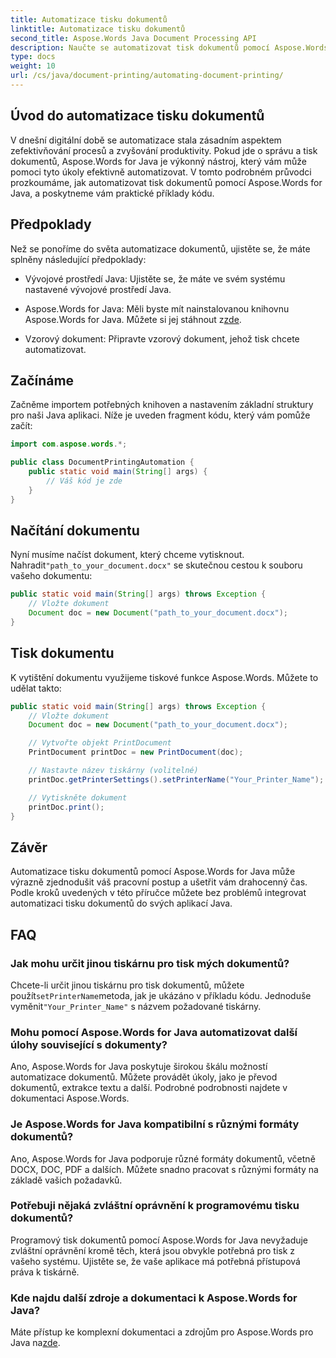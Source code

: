 ```yaml
---
title: Automatizace tisku dokumentů
linktitle: Automatizace tisku dokumentů
second_title: Aspose.Words Java Document Processing API
description: Naučte se automatizovat tisk dokumentů pomocí Aspose.Words for Java. Podrobný průvodce s příklady kódu pro efektivní správu dokumentů v Javě.
type: docs
weight: 10
url: /cs/java/document-printing/automating-document-printing/
---
```


## Úvod do automatizace tisku dokumentů

V dnešní digitální době se automatizace stala zásadním aspektem zefektivňování procesů a zvyšování produktivity. Pokud jde o správu a tisk dokumentů, Aspose.Words for Java je výkonný nástroj, který vám může pomoci tyto úkoly efektivně automatizovat. V tomto podrobném průvodci prozkoumáme, jak automatizovat tisk dokumentů pomocí Aspose.Words for Java, a poskytneme vám praktické příklady kódu.

## Předpoklady

Než se ponoříme do světa automatizace dokumentů, ujistěte se, že máte splněny následující předpoklady:

- Vývojové prostředí Java: Ujistěte se, že máte ve svém systému nastavené vývojové prostředí Java.

-  Aspose.Words for Java: Měli byste mít nainstalovanou knihovnu Aspose.Words for Java. Můžete si jej stáhnout z[zde](https://releases.aspose.com/words/java/).

- Vzorový dokument: Připravte vzorový dokument, jehož tisk chcete automatizovat.

## Začínáme

Začněme importem potřebných knihoven a nastavením základní struktury pro naši Java aplikaci. Níže je uveden fragment kódu, který vám pomůže začít:

```java
import com.aspose.words.*;

public class DocumentPrintingAutomation {
    public static void main(String[] args) {
        // Váš kód je zde
    }
}
```

## Načítání dokumentu

 Nyní musíme načíst dokument, který chceme vytisknout. Nahradit`"path_to_your_document.docx"` se skutečnou cestou k souboru vašeho dokumentu:

```java
public static void main(String[] args) throws Exception {
    // Vložte dokument
    Document doc = new Document("path_to_your_document.docx");
}
```

## Tisk dokumentu

K vytištění dokumentu využijeme tiskové funkce Aspose.Words. Můžete to udělat takto:

```java
public static void main(String[] args) throws Exception {
    // Vložte dokument
    Document doc = new Document("path_to_your_document.docx");

    // Vytvořte objekt PrintDocument
    PrintDocument printDoc = new PrintDocument(doc);

    // Nastavte název tiskárny (volitelné)
    printDoc.getPrinterSettings().setPrinterName("Your_Printer_Name");

    // Vytiskněte dokument
    printDoc.print();
}
```

## Závěr

Automatizace tisku dokumentů pomocí Aspose.Words for Java může výrazně zjednodušit váš pracovní postup a ušetřit vám drahocenný čas. Podle kroků uvedených v této příručce můžete bez problémů integrovat automatizaci tisku dokumentů do svých aplikací Java.

## FAQ

### Jak mohu určit jinou tiskárnu pro tisk mých dokumentů?

 Chcete-li určit jinou tiskárnu pro tisk dokumentů, můžete použít`setPrinterName`metoda, jak je ukázáno v příkladu kódu. Jednoduše vyměnit`"Your_Printer_Name"` s názvem požadované tiskárny.

### Mohu pomocí Aspose.Words for Java automatizovat další úlohy související s dokumenty?

Ano, Aspose.Words for Java poskytuje širokou škálu možností automatizace dokumentů. Můžete provádět úkoly, jako je převod dokumentů, extrakce textu a další. Podrobné podrobnosti najdete v dokumentaci Aspose.Words.

### Je Aspose.Words for Java kompatibilní s různými formáty dokumentů?

Ano, Aspose.Words for Java podporuje různé formáty dokumentů, včetně DOCX, DOC, PDF a dalších. Můžete snadno pracovat s různými formáty na základě vašich požadavků.

### Potřebuji nějaká zvláštní oprávnění k programovému tisku dokumentů?

Programový tisk dokumentů pomocí Aspose.Words for Java nevyžaduje zvláštní oprávnění kromě těch, která jsou obvykle potřebná pro tisk z vašeho systému. Ujistěte se, že vaše aplikace má potřebná přístupová práva k tiskárně.

### Kde najdu další zdroje a dokumentaci k Aspose.Words for Java?

 Máte přístup ke komplexní dokumentaci a zdrojům pro Aspose.Words pro Java na[zde](https://reference.aspose.com/words/java/).